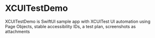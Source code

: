 # XCUITestDemo
XCUITestDemo is SwiftUI sample app with XCUITest UI automation using Page Objects, stable accessibility IDs, a test plan, screenshots as attachments
